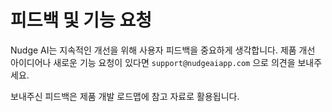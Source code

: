 # 피드백 및 기능 요청

Nudge AI는 지속적인 개선을 위해 사용자 피드백을 중요하게 생각합니다. 제품 개선 아이디어나 새로운 기능 요청이 있다면 `support@nudgeaiapp.com` 으로 의견을 보내주세요.

보내주신 피드백은 제품 개발 로드맵에 참고 자료로 활용됩니다.
